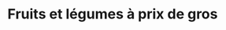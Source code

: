 ---
title: "Fruits et légumes à prix de gros"
url: /la-chapelle-saint-aubin/fruits-et-legumes-a-prix-de-gros/
shop: légumes
---